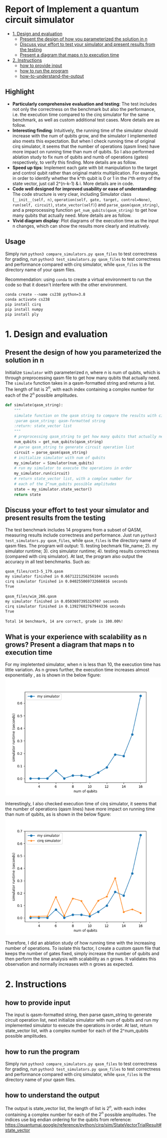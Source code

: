 # Report of Implement a quantum circuit simulator

* [1. Design and evaluation](#1-design-and-evaluation)
  * [Present the design of how you parameterized the solution in n](#present-the-design-of-how-you-parameterized-the-solution-in-n) 
  * [Discuss your effort to test your simulator and present results from the testing](#discuss-your-effort-to-test-your-simulator-and-present-results-from-the-testing)
  * [Present a diagram that maps n to execution time](#what-is-your-experience-with-scalability-as-n-grows-present-a-diagram-that-maps-n-to-execution-time)
* [2. Instructions](#2-instructions)
  * [how to provide input](#how-to-provide-input) 
  * [how to run the program](#how-to-run-the-program)
  * [how-to-understand-the-output](#how-to-understand-the-output)


## Highlight

- **Particularly comprehensive evaluation and testing**: The test includes not only the correctness on the benchmark but also the performance, i.e. the execution time compared to the cirq simulator for the same benchmark, as well as custom additional test cases. More details are as follow.
- **Interesting finding**: Intuitively, the running time of the simulator should increase with the num of qubits grow, and the simulator I implemented also meets this expectation. But when I check running time of original cirq simulator, it seems that the number of operations (qasm lines) have more impact on running time than num of qubits. So I also performed ablation study to fix num of qubits and numb of operations (gates) respectively, to verify this finding. More details are as follow.
- **Speed up tips**: Implement each gate with bit manipulation to the target and control qubit rather than original matrix multiplication. For example, in order to identify whether the k^th qubit is 0 or 1 in the i^th entry of the state vector, just call 2^(n-k-1) & i. More details are in code.
- **Code well designed for improved usability or ease of understanding**: The code structure is very clear, including Simulator class (`__init__(self, n)`, `operation(self, gate, target, control=None)`, `run(self, circuit)`, `state_vector(self)`) and `parse_qasm(qasm_string)`, and a preprocessing function `get_num_qubits(qasm_string)` to get how many qubits that actually need. More details are as follow.
- **Vivid diagram display**: Plot diagrams of the execution time as the input n changes, which can show the results more clearly and intuitively.


## Usage

Simply run `python3 compare_simulators.py qasm_files` to test correctness for grading, run `python3 test_simulators.py qasm_files` to test correctness and performance compared with cirq simulator, while `qasm_files` is the directory name of your qasm files.

Recommendation: using `conda` to create a virtual environment to run the code so that it doesn't interfere with the other environment.

```
conda create --name cs238 python=3.8
conda activate cs238
pip install cirq
pip install numpy
pip install ply
```


# 1. Design and evaluation

## Present the design of how you parameterized the solution in n

Initialize `Simulator` with parameterized $n$, where $n$ is num of qubits, which is through preprocessing qasm file to get how many qubits that actually need. The `simulate` function takes in a qasm-formatted string and returns a list. The length of list is $2^n$, with each index containing a complex number for each of the $2^n$ possible amplitudes.

```python
def simulate(qasm_string):
    """
    simulate function on the qasm string to compare the results with cirq simulator
    :param qasm_string: qasm-formatted string
    :return: state_vector list
    """
    # preprocessing qasm_string to get how many qubits that actually need
    num_qubits = get_num_qubits(qasm_string)
    # parse qasm_string to generate circuit operation list
    circuit = parse_qasm(qasm_string)
    # initialize simulator with num of qubits
    my_simulator = Simulator(num_qubits)
    # run my simulator to execute the operations in order
    my_simulator.run(circuit)
    # return state_vector list, with a complex number for
    # each of the 2^num_qubits possible amplitudes
    state = my_simulator.state_vector()
    return state
```

## Discuss your effort to test your simulator and present results from the testing

The test benchmark includes 14 programs from a subset of QASM, measuring results include correctness and performance. Just run `python3 test_simulators.py qasm_files`, while `qasm_files` is the directory name of qasm files. The program will output: 1). testing bechmark file_name; 2). my simulator runtime; 3). cirq simulator runtime; 4). testing results correctness (compared with cirq simulator). At last, the program also output the accuracy in all test benchmarks. Such as:

```
qasm_files/cnt3-5_179.qasm
my simulator finished in 0.6671221256256104 seconds
cirq simulator finished in 0.040255069732666016 seconds
True

qasm_files/wim_266.qasm
my simulator finished in 0.0503697395324707 seconds
cirq simulator finished in 0.13927602767944336 seconds
True

Total 14 benchmark, 14 are correct, grade is 100.00%!

```

## What is your experience with scalability as n grows? Present a diagram that maps n to execution time

For my impletented simulator, when n is less than 10, the execution time has little variation. As n grows further, the execution time increases almost exponentially , as is shown in the below figure:
![my_simulator_time](my_simulator_time.png)

Interestingly, I also checked execution time of cirq simulator, it seems that the number of operations (qasm lines) have more impact on running time than num of qubits, as is shown in the below figure:
![simulator_time](simulator_time.png)

Therefore, I did an ablation study of how running time with the increasing number of operations. To isolate this factor, I create a custom qasm file that keeps the number of gates fixed, simply increase the number of qubits and then perform the time analysis with scalability as n grows. It validates this observation and normally increases with n grows as expected.


# 2. Instructions

## how to provide input

The input is qasm-formatted string, then parse qasm_string to generate circuit operation list, next initialize simulator with num of qubits and run my implemented simulator to execute the operations in order. At last, return state_vector list, with a complex number for each of the 2^num_qubits possible amplitudes.

## how to run the program

Simply run `python3 compare_simulators.py qasm_files` to test correctness for grading, run `python3 test_simulators.py qasm_files` to test correctness and performance compared with cirq simulator, while `qasm_files` is the directory name of your qasm files.

## how to understand the output

The output is state_vector list, the length of list is $2^n$, with each index containing a complex number for each of the $2^n$ possible amplitudes. The indices use big endian ordering for the qubits from reference: https://quantumai.google/reference/python/cirq/sim/StateVectorTrialResult#state_vector

